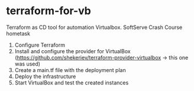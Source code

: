 # terraform-for-vb
Terraform as CD tool for automation Virtualbox. SoftServe Crash Course hometask

1) Configure Terraform
2) Install and configure the provider for VirtualBox (https://github.com/shekeriev/terraform-provider-virtualbox -> this one was used)
3) Create a main.tf file with the deployment plan
4) Deploy the infrastructure
5) Start VirtualBox and test the created instances
